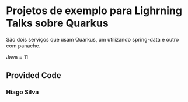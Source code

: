 # Projetos de exemplo para Lighrning Talks sobre Quarkus

São dois serviços que usam Quarkus, um utilizando spring-data e outro com panache.

Java = 11

## Provided Code

### Hiago Silva